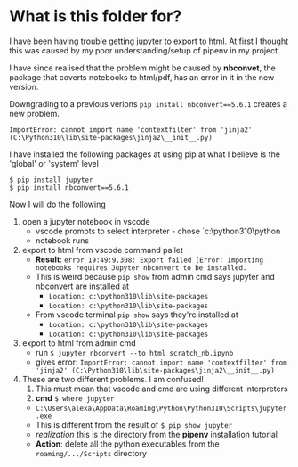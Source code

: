 # What is this folder for?
I have been having trouble getting jupyter to export to html. At first I thought this was caused by my poor understanding/setup of pipenv in my project.

I have since realised that the problem might be caused by **nbconvet**, the package that coverts notebooks to html/pdf, has an error in it in the new version.

Downgrading to a previous verions `pip install nbconvert==5.6.1` creates a new problem.
```
ImportError: cannot import name 'contextfilter' from 'jinja2' (C:\Python310\lib\site-packages\jinja2\__init__.py)
```

I have installed the following packages at using pip at what I believe is the 'global' or 'system' level
```
$ pip install jupyter
$ pip install nbconvert==5.6.1
```

Now I will do the following
1. open a jupyter notebook in vscode
   - vscode prompts to select interpreter - chose `c:\python310\python
   - notebook runs
2. export to html from vscode command pallet
   - **Result**: `error 19:49:9.308: Export failed [Error: Importing notebooks requires Jupyter nbconvert to be installed.`
   - This is weird because `pip show` from admin cmd says jupyter and nbconvert are installed at
     - `Location: c:\python310\lib\site-packages`
     - `Location: c:\python310\lib\site-packages`
   - From vscode terminal `pip show` says they're installed at
     - `Location: c:\python310\lib\site-packages`
     - `Location: c:\python310\lib\site-packages`
3. export to html from admin cmd
   - run `$ jupyter nbconvert --to html scratch_nb.ipynb`
   - gives error: `ImportError: cannot import name 'contextfilter' from 'jinja2' (C:\Python310\lib\site-packages\jinja2\__init__.py)`
4. These are two different problems. I am confused!
   1. This must mean that vscode and cmd are using different interpreters
   2. **cmd** `$ where jupyter`
     - `C:\Users\alexa\AppData\Roaming\Python\Python310\Scripts\jupyter.exe`
     - This is different from the result of `$ pip show jupyter`
     - *realization* this is the directory from the **pipenv** installation tutorial
     - **Action**: delete all the python executables from the `roaming/.../Scripts` directory